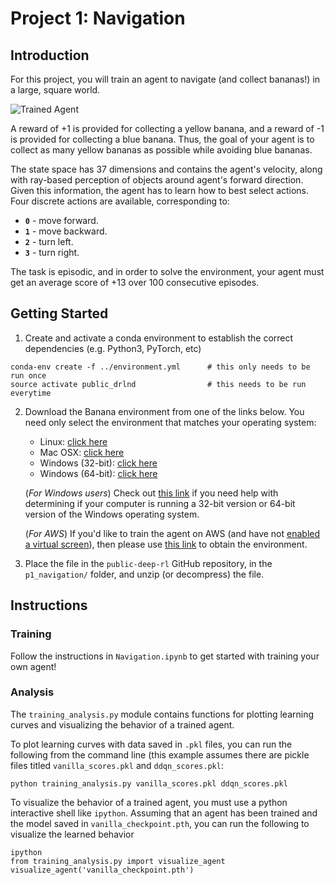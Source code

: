 [//]: # (Image References)

[image1]: https://user-images.githubusercontent.com/10624937/42135619-d90f2f28-7d12-11e8-8823-82b970a54d7e.gif "Trained Agent"

# Project 1: Navigation

## Introduction

For this project, you will train an agent to navigate (and collect bananas!) in a large, square world.  

![Trained Agent][image1]

A reward of +1 is provided for collecting a yellow banana, and a reward of -1 is provided for collecting a blue banana.  Thus, the goal of your agent is to collect as many yellow bananas as possible while avoiding blue bananas.  

The state space has 37 dimensions and contains the agent's velocity, along with ray-based perception of objects around agent's forward direction.  Given this information, the agent has to learn how to best select actions.  Four discrete actions are available, corresponding to:
- **`0`** - move forward.
- **`1`** - move backward.
- **`2`** - turn left.
- **`3`** - turn right.

The task is episodic, and in order to solve the environment, your agent must get an average score of +13 over 100 consecutive episodes.

## Getting Started

1. Create and activate a conda environment to establish the correct dependencies (e.g. Python3, PyTorch, etc)

```
conda-env create -f ../environment.yml 		# this only needs to be run once
source activate public_drlnd 				# this needs to be run everytime
```

2. Download the Banana environment from one of the links below.  You need only select the environment that matches your operating system:
    - Linux: [click here](https://s3-us-west-1.amazonaws.com/udacity-drlnd/P1/Banana/Banana_Linux.zip)
    - Mac OSX: [click here](https://s3-us-west-1.amazonaws.com/udacity-drlnd/P1/Banana/Banana.app.zip)
    - Windows (32-bit): [click here](https://s3-us-west-1.amazonaws.com/udacity-drlnd/P1/Banana/Banana_Windows_x86.zip)
    - Windows (64-bit): [click here](https://s3-us-west-1.amazonaws.com/udacity-drlnd/P1/Banana/Banana_Windows_x86_64.zip)
    
    (_For Windows users_) Check out [this link](https://support.microsoft.com/en-us/help/827218/how-to-determine-whether-a-computer-is-running-a-32-bit-version-or-64) if you need help with determining if your computer is running a 32-bit version or 64-bit version of the Windows operating system.

    (_For AWS_) If you'd like to train the agent on AWS (and have not [enabled a virtual screen](https://github.com/Unity-Technologies/ml-agents/blob/master/docs/Training-on-Amazon-Web-Service.md)), then please use [this link](https://s3-us-west-1.amazonaws.com/udacity-drlnd/P1/Banana/Banana_Linux_NoVis.zip) to obtain the environment.

3. Place the file in the `public-deep-rl` GitHub repository, in the `p1_navigation/` folder, and unzip (or decompress) the file. 

## Instructions

### Training

Follow the instructions in `Navigation.ipynb` to get started with training your own agent!  

### Analysis

The `training_analysis.py` module contains functions for plotting learning curves and visualizing the behavior of a trained agent.

To plot learning curves with data saved in `.pkl` files, you can run the following from the command line (this example assumes there are pickle files titled `vanilla_scores.pkl` and `ddqn_scores.pkl`:

```
python training_analysis.py vanilla_scores.pkl ddqn_scores.pkl
```

To visualize the behavior of a trained agent, you must use a python interactive shell like `ipython`. Assuming that an agent has been trained and the model saved in `vanilla_checkpoint.pth`, you can run the following to visualize the learned behavior

```
ipython
from training_analysis.py import visualize_agent
visualize_agent('vanilla_checkpoint.pth') 
```